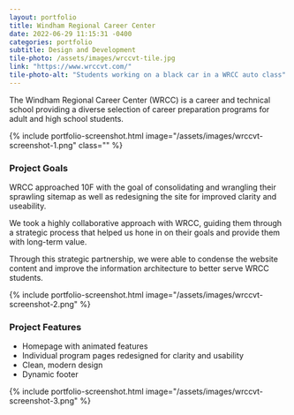 ```yaml
---
layout: portfolio
title: Windham Regional Career Center
date: 2022-06-29 11:15:31 -0400
categories: portfolio
subtitle: Design and Development
tile-photo: /assets/images/wrccvt-tile.jpg
link: "https://www.wrccvt.com/"
tile-photo-alt: "Students working on a black car in a WRCC auto class"
---
```


The Windham Regional Career Center (WRCC) is a career and technical school providing a diverse selection of career preparation programs for adult and high school students.

{% include portfolio-screenshot.html image="/assets/images/wrccvt-screenshot-1.png" class="" %}

### Project Goals

WRCC approached 10F with the goal of consolidating and wrangling their sprawling sitemap as well as redesigning the site for improved clarity and useability. 

We took a highly collaborative approach with WRCC, guiding them through a strategic process that helped us hone in on their goals and provide them with long-term value. 

Through this strategic partnership, we were able to condense the website content and improve the information architecture to better serve WRCC students. 

{% include portfolio-screenshot.html image="/assets/images/wrccvt-screenshot-2.png" %}

### Project Features
- Homepage with animated features
- Individual program pages redesigned for clarity and usability
- Clean, modern design
- Dynamic footer


{% include portfolio-screenshot.html image="/assets/images/wrccvt-screenshot-3.png" %}